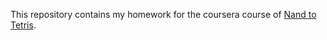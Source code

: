 This repository contains my homework for the coursera course of [Nand to Tetris](https://www.coursera.org/account/accomplishments/verify/NGYV65RYHU3L).
